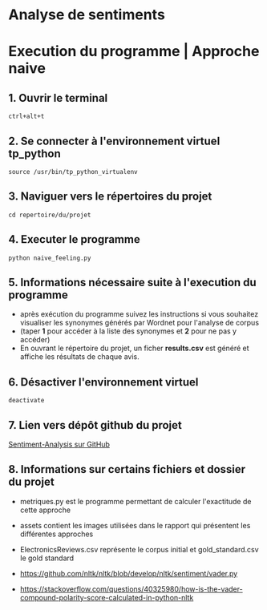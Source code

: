 # Analyse de sentiments
# Execution du programme | Approche naive


## 1. Ouvrir  le terminal 
`ctrl+alt+t`

## 2. Se connecter à l'environnement virtuel tp_python
`source /usr/bin/tp_python_virtualenv`

## 3. Naviguer vers le répertoires du projet
`cd repertoire/du/projet`

## 4. Executer le programme
`python naive_feeling.py`

## 5. Informations nécessaire suite à l'execution du programme
- après exécution du programme suivez les instructions si
vous souhaitez visualiser les synonymes générés par Wordnet 
pour l'analyse de corpus
- (taper **1** pour accéder à la liste des synonymes et **2** pour ne pas y accéder)
- En ouvrant le répertoire du projet, un ficher **results.csv**
est généré et affiche les résultats de chaque avis.

## 6. Désactiver l'environnement virtuel
`deactivate`

## 7. Lien vers dépôt github du projet
[Sentiment-Analysis sur GitHub](https://github.com/deodat04/sentiment-analysis.git)


## 8. Informations sur certains fichiers et dossier du projet
- metriques.py est le programme permettant de calculer l'exactitude de cette approche
- assets contient les images utilisées dans le rapport qui présentent les différentes approches
- ElectronicsReviews.csv représente le corpus initial et gold_standard.csv le gold standard


- https://github.com/nltk/nltk/blob/develop/nltk/sentiment/vader.py
- https://stackoverflow.com/questions/40325980/how-is-the-vader-compound-polarity-score-calculated-in-python-nltk